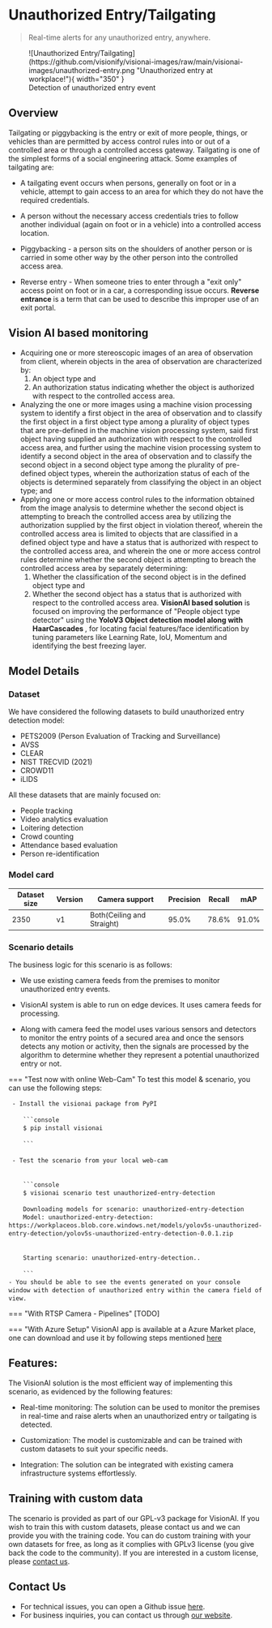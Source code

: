 # **Unauthorized Entry/Tailgating**

> Real-time alerts for any unauthorized entry, anywhere.

<figure markdown>
  ![Unauthorized Entry/Tailgating](https://github.com/visionify/visionai-images/raw/main/visionai-images/unauthorized-entry.png "Unauthorized entry at workplace!"){ width="350" }
  <figcaption>Detection of unauthorized entry event</figcaption>
</figure>

## Overview

Tailgating or piggybacking is the entry or exit of more people, things, or vehicles than are permitted by access control rules into or out of a controlled area or through a controlled access gateway.
Tailgating is one of the simplest forms of a social engineering attack.
Some examples of tailgating are:
- A tailgating event occurs when persons, generally on foot or in a vehicle, attempt to gain access to an area for which they do not have the required credentials. 

- A person without the necessary access credentials tries to follow another individual (again on foot or in a vehicle) into a controlled access location.

- Piggybacking - a person sits on the shoulders of another person or is carried in some other way by the other person into the controlled access area.

- Reverse entry - When someone tries to enter through a "exit only" access point on foot or in a car, a corresponding issue occurs. <b>Reverse entrance </b>is a term that can be used to describe this improper use of an exit portal.


## Vision AI based monitoring

- Acquiring one or more stereoscopic images of an area of observation from client, wherein objects in the area of observation are characterized by:
    1. An object type and 
    2. An authorization status indicating whether the object is authorized with respect to the controlled access area.
- Analyzing the one or more images using a machine vision processing system to identify a first object in the area of observation and to classify the first object in a first object type among a plurality of object types that are pre-defined in the machine vision processing system, said first object having supplied an authorization with respect to the controlled access area, and further using the machine vision processing system to identify a second object in the area of observation and to classify the second object in a second object type among the plurality of pre-defined object types, wherein the authorization status of each of the objects is determined separately from classifying the object in an object type; and
- Applying one or more access control rules to the information obtained from the image analysis to determine whether the second object is attempting to breach the controlled access area by utilizing the authorization supplied by the first object in violation thereof,
wherein the controlled access area is limited to objects that are classified in a defined object type and have a status that is authorized with respect to the controlled access area, and
wherein the one or more access control rules determine whether the second object is attempting to breach the controlled access area by separately determining:
    1. Whether the classification of the second object is in the defined object type and 
    2. Whether the second object has a status that is authorized with respect to the controlled access area.
<b>VisionAI based solution</b> is focused on improving the performance of "People object type detector" using the <b>YoloV3 Object detection model along with HaarCascades </b>, for locating facial features/face identification by tuning parameters like Learning Rate, IoU, Momentum and identifying the best freezing layer.


## Model Details

### Dataset

We have considered the following datasets to build unauthorized entry detection model:

- PETS2009 (Person Evaluation of Tracking and Surveillance)
- AVSS 
- CLEAR
- NIST TRECVID (2021)
- CROWD11
- iLIDS

   
All these datasets that are mainly focused on:

- People tracking
- Video analytics evaluation
- Loitering detection
- Crowd counting
- Attendance based evaluation
- Person re-identification

### Model card

 <div class="table">
    <table class="fl-table">
        <thead>
        <tr><th>Dataset size</th>
            <th>Version</th>
            <th>Camera support</th>
            <th>Precision</th>
            <th>Recall</th>
            <th>mAP</th>  
        </thead>
        <tbody>
        <tr>
            <td>2350</td>
            <td>v1</td>
            <td>Both(Ceiling and Straight)</td>
            <td>95.0% </td>
            <td>78.6% </td>
            <td>91.0% </td>
        </tr>
        </tbody>
    </table>
</div>


### Scenario details

The business logic for this scenario is as follows:

- We use existing camera feeds from the premises to monitor unauthorized entry events.

- VisionAI system is able to run on edge devices. It uses camera feeds for processing.

- Along with camera feed the model uses various sensors and detectors to monitor the entry points of a secured area and once the sensors detects any motion or activity, then the signals are processed by the algorithm to determine whether they represent a potential unauthorized entry or not.


=== "Test now with online Web-Cam"
     To test this model & scenario, you can use the following steps:

     - Install the visionai package from PyPI
     
        ```console
        $ pip install visionai
        
        ```
     
     - Test the scenario from your local web-cam
     

        ```console
        $ visionai scenario test unauthorized-entry-detection

        Downloading models for scenario: unauthorized-entry-detection
        Model: unauthorized-entry-detection: https://workplaceos.blob.core.windows.net/models/yolov5s-unauthorized-entry-detection/yolov5s-unauthorized-entry-detection-0.0.1.zip
        

        Starting scenario: unauthorized-entry-detection..

        ```
    - You should be able to see the events generated on your console window with detection of unauthorized entry within the camera field of view.

=== "With RTSP Camera - Pipelines"
     [TODO]
 
=== "With Azure Setup"
     VisionAI app is available at a Azure Market place, one can download and use it by following steps mentioned [here](../overview/azure-managed-app.md)




## Features:

The VisionAI solution is the most efficient way of implementing this scenario, as evidenced by the following features:

- Real-time monitoring: The solution can be used to monitor the premises in real-time and raise alerts when an unauthorized entry or tailgating is detected.

- Customization: The model is customizable and can be trained with custom datasets to suit your specific needs.

- Integration: The solution can be integrated with existing camera infrastructure systems effortlessly.

## Training with custom data

The scenario is provided as part of our GPL-v3 package for VisionAI. If you wish to train this with custom datasets, please contact us and we can provide you with the training code. You can do custom training with your own datasets for free, as long as it complies with GPLv3 license (you give back the code to the community). If you are interested in a custom license, please [contact us](../company/contact.md).


## Contact Us

- For technical issues, you can open a Github issue [here](https://github.com/visionify/visionai).
- For business inquiries, you can contact us through [our website](https://visionify.ai/contact).
